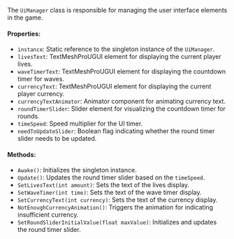 The `UiManager` class is responsible for managing the user interface elements in the game.

#### Properties:

- `instance`: Static reference to the singleton instance of the `UiManager`.
- `livesText`: TextMeshProUGUI element for displaying the current player lives.
- `waveTimerText`: TextMeshProUGUI element for displaying the countdown timer for waves.
- `currencyText`: TextMeshProUGUI element for displaying the current player currency.
- `currencyTextAnimator`: Animator component for animating currency text.
- `roundTimerSlider`: Slider element for visualizing the countdown timer for rounds.
- `timeSpeed`: Speed multiplier for the UI timer.
- `needToUpdateSlider`: Boolean flag indicating whether the round timer slider needs to be updated.

#### Methods:

- `Awake()`: Initializes the singleton instance.
- `Update()`: Updates the round timer slider based on the `timeSpeed`.
- `SetLivesText(int amount)`: Sets the text of the lives display.
- `SetWaveTimer(int time)`: Sets the text of the wave timer display.
- `SetCurrencyText(int currency)`: Sets the text of the currency display.
- `NotEnoughCurrencyAnimation()`: Triggers the animation for indicating insufficient currency.
- `SetRoundSliderInitialValue(float maxValue)`: Initializes and updates the round timer slider.
